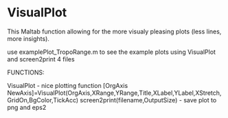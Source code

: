 VisualPlot
==========

This Maltab function allowing for the more visualy pleasing plots (less lines, more insights). 

use examplePlot_TropoRange.m to see the example plots using VisualPlot and screen2print 4 files

FUNCTIONS:

VisualPlot - nice plotting function
  [OrgAxis NewAxis]=VisualPlot(OrgAxis,XRange,YRange,Title,XLabel,YLabel,XStretch,GridOn,BgColor,TickAcc)
screen2print(filename,OutputSize) - save plot to png and eps2

